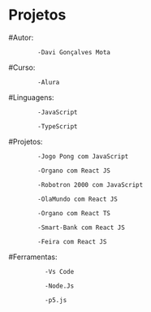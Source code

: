 # Projetos

#Autor: 

            -Davi Gonçalves Mota

#Curso: 

            -Alura

#Linguagens: 

            -JavaScript
            
            -TypeScript

#Projetos:  

            -Jogo Pong com JavaScript 

            -Organo com React JS
            
            -Robotron 2000 com JavaScript
            
            -OlaMundo com React JS 
            
            -Organo com React TS
            
            -Smart-Bank com React JS

            -Feira com React JS
            
            
#Ferramentas: 
              
              -Vs Code

              -Node.Js
              
              -p5.js



